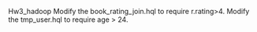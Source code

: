 Hw3_hadoop
Modify the book_rating_join.hql to require r.rating>4.
Modify the tmp_user.hql to require age > 24.

